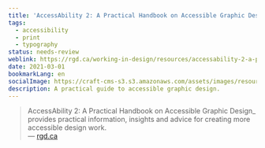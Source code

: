 ```yaml
---
title: 'AccessAbility 2: A Practical Handbook on Accessible Graphic Design'
tags:
  - accessibility
  - print
  - typography
status: needs-review
weblink: https://rgd.ca/working-in-design/resources/accessability-2-a-practical-handbook-on-accessible-graphic-design
date: 2021-03-01
bookmarkLang: en
socialImage: https://craft-cms-s3.s3.amazonaws.com/assets/images/resources/Header%20Images/_metaImage/placeholder-15.png
description: A practical guide to accessible graphic design.
---
```

<blockquote>AccessAbility 2: A Practical Handbook on Accessible Graphic Design_ provides practical information, insights and advice for creating more accessible design work.<footer>— <a href="https://rgd.ca/working-in-design/resources/accessability-2-a-practical-handbook-on-accessible-graphic-design">rgd.ca</a></footer></blockquote>
